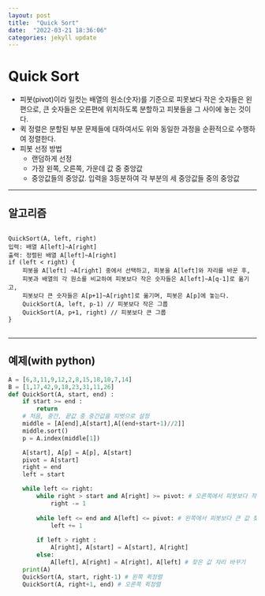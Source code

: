 ```yaml
---
layout: post
title:  "Quick Sort"
date:  "2022-03-21 18:36:06"
categories: jekyll update
---
```


# Quick Sort
* 피봇(pivot)이라 일컷는 배열의 원소(숫자)를 기준으로 피못보다 작은 숫자들은 왼편으로, 큰 숫자들은 오른편에 위치하도록 분할하고 피봇들을 그 사이에 놓는 것이다.
* 퀵 정렬은 분할된 부분 문제들에 대하여서도 위와 동일한 과정을 순환적으로 수행하여 정렬한다.
* 피봇 선정 방법
    * 랜덤하게 선정
    * 가장 왼쪽, 오른쪽, 가운데 값 중 중앙값
    * 중앙값들의 중앙값. 입력을 3등분하여 각 부분의 세 중앙값들 중의 중앙값
---


## 알고리즘
<pre>
<code>
QuickSort(A, left, right)
입력: 배열 A[left]~A[right]  
출력: 정렬된 배열 A[left]~A[right]
if (left < right) {
    피봇을 A[left] ~A[right] 중에서 선택하고, 피봇을 A[left]와 자리를 바꾼 후, 
    피봇과 배열의 각 원소를 비교하여 피봇보다 작은 숫자들은 A[left]~A[q-1]로 옮기고,
    피봇보다 큰 숫자들은 A[p+1]~A[right]로 옮기며, 피봇은 A[p]에 놓는다.
    QuickSort(A, left, p-1) // 피봇보다 작은 그룹
    QuickSort(A, p+1, right) // 피봇보다 큰 그룹
}
</code>
</pre>
---
## 예제(with python)
~~~python
A = [6,3,11,9,12,2,8,15,18,10,7,14]
B = [1,17,42,9,18,23,31,11,26]
def QuickSort(A, start, end) :
    if start >= end :
        return
    # 처음, 중간, 끝값 중 중간값을 피벗으로 설정
    middle = [A[end],A[start],A[(end+start+1)//2]]
    middle.sort()
    p = A.index(middle[1])

    A[start], A[p] = A[p], A[start]
    pivot = A[start]
    right = end
    left = start

    while left <= right:
        while right > start and A[right] >= pivot: # 오른쪽에서 피봇보다 작은 값 찾을 때까지 반복
            right -= 1
            
        while left <= end and A[left] <= pivot: # 왼쪽에서 피봇보다 큰 값 찾을 때까지 반복
            left += 1
            
        if left > right :
            A[right], A[start] = A[start], A[right] 
        else:
            A[left], A[right] = A[right], A[left] # 찾은 값 자리 바꾸기
    print(A)    
    QuickSort(A, start, right-1) # 왼쪽 퀵정렬
    QuickSort(A, right+1, end) # 오른쪽 퀵정렬
~~~

